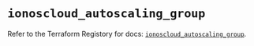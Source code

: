 # `ionoscloud_autoscaling_group`

Refer to the Terraform Registory for docs: [`ionoscloud_autoscaling_group`](https://registry.terraform.io/providers/ionos-cloud/ionoscloud/6.4.12/docs/resources/autoscaling_group).
